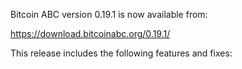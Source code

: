 Bitcoin ABC version 0.19.1 is now available from:

  <https://download.bitcoinabc.org/0.19.1/>

This release includes the following features and fixes:
